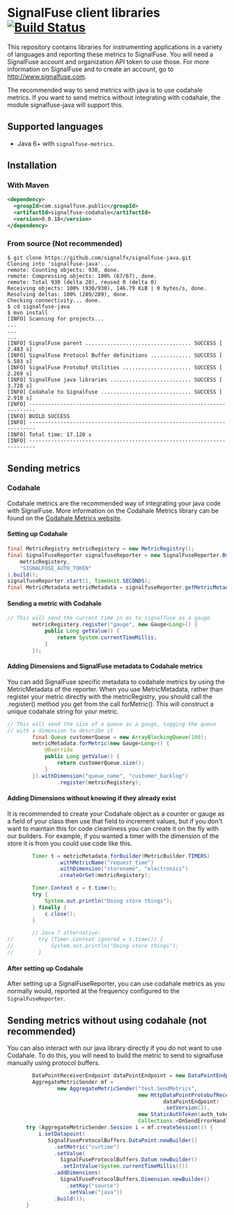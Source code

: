# SignalFuse client libraries [![Build Status](https://travis-ci.org/signalfx/signalfuse-java.svg?branch=master)](https://travis-ci.org/signalfx/signalfuse-java)

This repository contains libraries for instrumenting applications in a
variety of languages and reporting these metrics to SignalFuse. You will
need a SignalFuse account and organization API token to use those. For
more information on SignalFuse and to create an account, go to
http://www.signalfuse.com.

The recommended way to send metrics with java is to use codahale metrics.
If you want to send metrics without integrating with codahale, the module
signalfuse-java will support this.

## Supported languages

* Java 6+ with `signalfuse-metrics`.

## Installation

### With Maven

```xml
<dependency>
  <groupId>com.signalfuse.public</groupId>
  <artifactId>signalfuse-codahale</artifactId>
  <version>0.0.18</version>
</dependency>
```

### From source (Not recommended)

```
$ git clone https://github.com/signalfx/signalfuse-java.git
Cloning into 'signalfuse-java'...
remote: Counting objects: 930, done.
remote: Compressing objects: 100% (67/67), done.
remote: Total 930 (delta 20), reused 0 (delta 0)
Receiving objects: 100% (930/930), 146.79 KiB | 0 bytes/s, done.
Resolving deltas: 100% (289/289), done.
Checking connectivity... done.
$ cd signalfuse-java
$ mvn install
[INFO] Scanning for projects...
...
...
...
[INFO] SignalFuse parent .................................. SUCCESS [  2.483 s]
[INFO] SignalFuse Protocol Buffer definitions ............. SUCCESS [  5.503 s]
[INFO] SignalFuse Protobuf Utilities ...................... SUCCESS [  2.269 s]
[INFO] SignalFuse java libraries .......................... SUCCESS [  3.728 s]
[INFO] Codahale to SignalFuse ............................. SUCCESS [  2.910 s]
[INFO] ------------------------------------------------------------------------
[INFO] BUILD SUCCESS
[INFO] ------------------------------------------------------------------------
[INFO] Total time: 17.120 s
[INFO] ------------------------------------------------------------------------
```

## Sending metrics

### Codahale

Codahale metrics are the recommended way of integrating your java code with SignalFuse.
More information on the Codahale Metrics library can be found on the
[Codahale Metrics website](https://dropwizard.github.io/metrics/).

#### Setting up Codahale

```java
final MetricRegistry metricRegistery = new MetricRegistry();
final SignalFuseReporter signalfuseReporter = new SignalFuseReporter.Builder(
    metricRegistery,
    "SIGNALFUSE_AUTH_TOKEN"
).build();
signalfuseReporter.start(1, TimeUnit.SECONDS);
final MetricMetadata metricMetadata = signalfuseReporter.getMetricMetadata();
```

#### Sending a metric with Codahale

```java
// This will send the current time in ms to signalfuse as a gauge
        metricRegistery.register("gauge", new Gauge<Long>() {
            public Long getValue() {
                return System.currentTimeMillis;
            }
        });
```

#### Adding Dimensions and SignalFuse metadata to Codahale metrics

You can add SignalFuse specific metadata to codahale metrics by using
the MetricMetadata of the reporter.  When you use MetricMetadata, rather
than register your metric directly with the metricRegistry, you should
call the .register() method you get from the call forMetric().  This will
construct a unique codahale string for your metric.

```java
// This will send the size of a queue as a gauge, tagging the queue
// with a dimension to describe it
        final Queue customerQueue = new ArrayBlockingQueue(100);
        metricMetadata.forMetric(new Gauge<Long>() {
            @Override
            public Long getValue() {
                return customerQueue.size();
            }
        }).withDimension("queue_name", "customer_backlog")
                .register(metricRegistery);
```

#### Adding Dimensions without knowing if they already exist

It is recommended to create your Codahale object as a counter
or gauge as a field of your class then use that field to increment
values, but if you don't want to maintain this for code cleanliness
you can create it on the fly with our builders.  For example, if you
wanted a timer with the dimension of the store it is from you could
use code like this.

```java
        Timer t = metricMetadata.forBuilder(MetricBuilder.TIMERS)
                .withMetricName("request_time")
                .withDimension("storename", "electronics")
                .createOrGet(metricRegistery);

        Timer.Context c = t.time();
        try {
            System.out.println("Doing store things");
        } finally {
            c.close();
        }

        // Java 7 alternative:
//        try (Timer.Context ignored = t.time()) {
//            System.out.println("Doing store things");
//        }

```

#### After setting up Codahale

After setting up a SignalFuseReporter, you can use codahale metrics as
you normally would, reported at the frequency configured to the
`SignalFuseReporter`.

## Sending metrics without using codahale (not recommended)

You can also interact with our java library directly if you do not want to use
 Codahale.  To do this, you will need to build the metric to send to
 signalfuse manually using protocol buffers.
```java
        DataPointReceiverEndpoint dataPointEndpoint = new DataPointEndpoint();
        AggregateMetricSender mf =
                new AggregateMetricSender("test.SendMetrics",
                                          new HttpDataPointProtobufReceiverFactory(
                                                  dataPointEndpoint)
                                                  .setVersion(2),
                                          new StaticAuthToken(auth_token),
                                          Collections.<OnSendErrorHandler>emptyList());
      try (AggregateMetricSender.Session i = mf.createSession()) {
          i.setDatapoint(
             SignalFuseProtocolBuffers.DataPoint.newBuilder()
               .setMetric("curtime")
               .setValue(
                 SignalFuseProtocolBuffers.Datum.newBuilder()
                 .setIntValue(System.currentTimeMillis()))
               .addDimensions(
                 SignalFuseProtocolBuffers.Dimension.newBuilder()
                   .setKey("source")
                   .setValue("java"))
               .build());
      }

```
